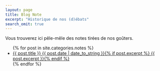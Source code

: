 ```yaml
---
layout: page
title: Blog Note
excerpt: "Historique de nos (d)ébats"
search_omit: true
---
```


Vous trouverez ici pêle-mêle des notes tirées de nos goûters.

<ul class="post-list">
{% for post in site.categories.notes %} 
  <li><article><a href="{{ site.url }}{{ post.url }}">{{ post.title }} <span class="entry-date"><time datetime="{{ post.date | date_to_xmlschema }}">{{ post.date | date_to_string }}</time></span>{% if post.excerpt %} <span class="excerpt">{{ post.excerpt }}</span>{% endif %}</a></article></li>
{% endfor %}
</ul>
